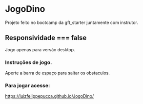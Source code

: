 # JogoDino
Projeto feito no bootcamp da gft_starter juntamente com instrutor.

## Responsividade === false</br>
Jogo apenas para versão desktop.

### Instruções de jogo.</br>
Aperte a barra de espaço para saltar os obstaculos.

### Para jogar acesse: </br>
https://luizfelippepucca.github.io/JogoDino/


